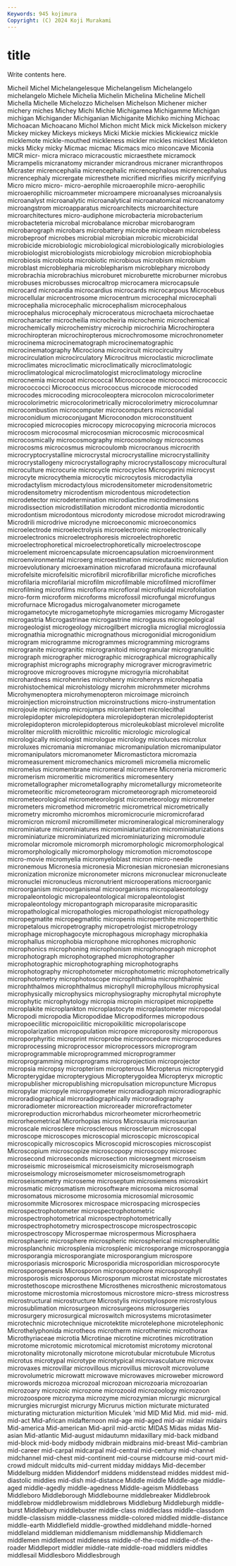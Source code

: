```yaml
---
Keywords: 945 kojimura
Copyright: (C) 2024 Koji Murakami
---
```


# title

Write contents here.



Micheil Michel Michelangelesque Michelangelism Michelangelo michelangelo Michele Michelia Michelin
Michelina Micheline Michell Michella Michelle Michelozzo Michelsen Michelson Michener micher
michery miches Michey Michi Michie Michigamea Michigamme Michigan michigan Michigander
Michiganian Michiganite Michiko miching Michoac Michoacan Michoacano Michol Michon micht
Mick mick Mickelson mickery Mickey mickey Mickeys mickeys Micki Mickie
mickies Mickiewicz mickle micklemote mickle-mouthed mickleness mickler mickles micklest Mickleton
micks Micky micky Micmac micmac Micmacs mico miconcave Miconia MICR
micr- micra micraco micracoustic micraesthete micramock Micrampelis micranatomy micrander micrandrous
micraner micranthropos Micraster micrencephalia micrencephalic micrencephalous micrencephalus micrencephaly micrergate micresthete
micrified micrifies micrify micrifying Micro micro micro- micro-aerophile microaerophile micro-aerophilic
microaerophilic microammeter microampere microanalyses microanalysis microanalyst microanalytic microanalytical microanatomical microanatomy
microangstrom microapparatus microarchitects microarchitecture microarchitectures micro-audiphone microbacteria microbacterium microbacteteria microbal
microbalance microbar microbarogram microbarograph microbars microbattery microbe microbeam microbeless microbeproof
microbes microbial microbian microbic microbicidal microbicide microbiologic microbiological microbiologically microbiologies
microbiologist microbiologists microbiology microbion microbiophobia microbiosis microbiota microbiotic microbious microbism
microbium microblast microblepharia microblepharism microblephary microbody microbrachia microbrachius microburet microburette
microburner microbus microbuses microbusses microcaltrop microcamera microcapsule microcard microcardia microcardius
microcards microcarpous Microcebus microcellular microcentrosome microcentrum microcephal microcephali microcephalia microcephalic
microcephalism microcephalous microcephalus microcephaly microceratous microchaeta microchaetae microcharacter microcheilia microcheiria
microchemic microchemical microchemically microchemistry microchip microchiria Microchiroptera microchiropteran microchiropterous microchromosome
microchronometer microcinema microcinematograph microcinematographic microcinematography Microciona microcircuit microcircuitry microcirculation microcirculatory
Microcitrus microclastic microclimate microclimates microclimatic microclimatically microclimatologic microclimatological microclimatologist microclimatology
microcline microcnemia microcoat micrococcal Micrococceae micrococci micrococcic micrococcocci Micrococcus micrococcus
microcode microcoded microcodes microcoding microcoleoptera microcolon microcolorimeter microcolorimetric microcolorimetrically microcolorimetry
microcolumnar microcombustion microcomputer microcomputers microconidial microconidium microconjugant Microconodon microconstituent microcopied
microcopies microcopy microcopying microcoria microcos microcosm microcosmal microcosmian microcosmic microcosmical
microcosmically microcosmography microcosmology microcosmos microcosms microcosmus microcoulomb microcranous microcrith microcryptocrystalline
microcrystal microcrystalline microcrystallinity microcrystallogeny microcrystallography microcrystalloscopy microcultural microculture microcurie microcycle
microcycles Microcyprini microcyst microcyte microcythemia microcytic microcytosis microdactylia microdactylism microdactylous
microdensitometer microdensitometric microdensitometry microdentism microdentous microdetection microdetector microdetermination microdiactine microdimensions
microdissection microdistillation microdont microdontia microdontic microdontism microdontous microdonty microdose microdot
microdrawing Microdrili microdrive microdyne microeconomic microeconomics microelectrode microelectrolysis microelectronic microelectronically
microelectronics microelectrophoresis microelectrophoretic microelectrophoretical microelectrophoretically microelectroscope microelement microencapsulate microencapsulation microenvironment
microenvironmental microerg microestimation microeutaxitic microevolution microevolutionary microexamination microfarad microfauna microfaunal
microfelsite microfelsitic microfibril microfibrillar microfiche microfiches microfilaria microfilarial microfilm microfilmable
microfilmed microfilmer microfilming microfilms microflora microfloral microfluidal microfoliation micro-form microform
microforms microfossil microfungal microfungus microfurnace Microgadus microgalvanometer microgamete microgametocyte microgametophyte
microgamies microgamy Microgaster microgastria Microgastrinae microgastrine microgauss microgeological microgeologist microgeology
microgilbert microglia microglial microglossia micrognathia micrognathic micrognathous microgonidial microgonidium microgram
microgramme microgrammes microgramming micrograms microgranite microgranitic microgranitoid microgranular microgranulitic micrograph
micrographer micrographic micrographical micrographically micrographist micrographs micrography micrograver microgravimetric microgroove
microgrooves microgyne microgyria microhabitat microhardness microhenries microhenry microhenrys microhepatia microhistochemical
microhistology microhm microhmmeter microhms Microhymenoptera microhymenopteron microimage microinch microinjection microinstruction
microinstructions micro-instrumentation microjoule microjump microjumps microlambert microlecithal microlepidopter microlepidoptera microlepidopteran
microlepidopterist microlepidopteron microlepidopterous microleukoblast microlevel microlite microliter microlith microlithic microlitic
micrologic micrological micrologically micrologist micrologue micrology microluces microlux microluxes micromania
micromaniac micromanipulation micromanipulator micromanipulators micromanometer Micromastictora micromazia micromeasurement micromechanics micromeli
micromelia micromelic micromelus micromembrane micromeral micromere Micromeria micromeric micromerism micromeritic
micromeritics micromesentery micrometallographer micrometallography micrometallurgy micrometeorite micrometeoritic micrometeorogram micrometeorograph micrometeoroid
micrometeorological micrometeorologist micrometeorology micrometer micrometers micromethod micrometric micrometrical micrometrically micrometry
micromho micromhos micromicrocurie micromicrofarad micromicron micromil micromillimeter micromineralogical micromineralogy microminiature
microminiatures microminiaturization microminiaturizations microminiaturize microminiaturized microminiaturizing micromodule micromolar micromole micromorph
micromorphologic micromorphological micromorphologically micromorphology micromotion micromotoscope micro-movie micromyelia micromyeloblast micron
micro-needle micronemous Micronesia micronesia Micronesian micronesian micronesians micronization micronize micronometer
microns micronuclear micronucleate micronuclei micronucleus micronutrient microoperations microorganic microorganism microorganismal
microorganisms micropalaeontology micropaleontologic micropaleontological micropaleontologist micropaleontology micropantograph microparasite microparasitic micropathological
micropathologies micropathologist micropathology micropegmatite micropegmatitic micropenis microperthite microperthitic micropetalous micropetrography
micropetrologist micropetrology microphage microphagocyte microphagous microphagy microphakia microphallus microphobia microphone
microphones microphonic microphonics microphoning microphonism microphonograph microphot microphotograph microphotographed microphotographer
microphotographic microphotographing microphotographs microphotography microphotometer microphotometric microphotometrically microphotometry microphotoscope microphthalmia
microphthalmic microphthalmos microphthalmus microphyll microphyllous microphysical microphysically microphysics microphysiography microphytal
microphyte microphytic microphytology micropia micropin micropipet micropipette microplakite microplankton microplastocyte
microplastometer micropodal Micropodi micropodia Micropodidae Micropodiformes micropodous micropoecilitic micropoicilitic micropoikilitic
micropolariscope micropolarization micropopulation micropore microporosity microporous microporphyritic microprint microprobe microprocedure
microprocedures microprocessing microprocessor microprocessors microprogram microprogrammable microprogrammed microprogrammer microprogramming microprograms
microprojection microprojector micropsia micropsy micropterism micropterous Micropterus micropterygid Micropterygidae micropterygious
Micropterygoidea Micropteryx microptic micropublisher micropublishing micropulsation micropuncture Micropus micropylar micropyle
micropyrometer microradiograph microradiographic microradiographical microradiographically microradiography microradiometer microreaction microreader microrefractometer
microreproduction microrhabdus microrheometer microrheometric microrheometrical Microrhopias micros Microsauria microsaurian microscale
microsclere microsclerous microsclerum microscopal microscope microscopes microscopial microscopic microscopical microscopically
microscopics Microscopid microscopies microscopist Microscopium microscopize microscopopy microscopy microsec microsecond
microseconds microsection microsegment microseism microseismic microseismical microseismicity microseismograph microseismology microseismometer
microseismometrograph microseismometry microseme microseptum microsiemens microskirt microsmatic microsmatism microsoftware microsoma
microsomal microsomatous microsome microsomia microsomial microsomic microsommite Microsorex microspace microspacing
microspecies microspectrophotometer microspectrophotometric microspectrophotometrical microspectrophotometrically microspectrophotometry microspectroscope microspectroscopic microspectroscopy Microspermae
microspermous Microsphaera microsphaeric microsphere microspheric microspherical microspherulitic microsplanchnic microsplenia microsplenic
microsporange microsporanggia microsporangia microsporangiate microsporangium microspore microsporiasis microsporic Microsporidia microsporidian
microsporocyte microsporogenesis Microsporon microsporophore microsporophyll microsporosis microsporous Microsporum microstat microstate
microstates microstethoscope microsthene Microsthenes microsthenic microstomatous microstome microstomia microstomous microstore
micro-stress microstress microstructural microstructure Microstylis microstylospore microstylous microsublimation microsurgeon microsurgeons
microsurgeries microsurgery microsurgical microswitch microsystems microtasimeter microtechnic microtechnique microtektite microtelephone
microtelephonic Microthelyphonida microtheos microtherm microthermic microthorax Microthyriaceae microtia Microtinae microtine
microtines microtitration microtome microtomic microtomical microtomist microtomy microtonal microtonality microtonally
microtone microtubular microtubule Microtus microtus microtypal microtype microtypical microvasculature microvax
microvaxes microvillar microvillous microvillus microvolt microvolume microvolumetric microwatt microwave microwaves
microweber microword microwords microzoa microzoal microzoan microzoaria microzoarian microzoary microzoic
microzone microzooid microzoology microzoon microzoospore microzyma microzyme microzymian micrurgic micrurgical
micrurgies micrurgist micrurgy Micrurus miction micturate micturated micturating micturation micturition
Miculek 'mid MID Mid Mid. mid mid- mid. mid-act Mid-african
midafternoon mid-age mid-aged mid-air midair midairs Mid-america Mid-american Mid-april mid-arctic
MIDAS Midas midas Mid-asian Mid-atlantic Mid-august midautumn midaxillary mid-back midband
mid-block mid-body midbody midbrain midbrains mid-breast Mid-cambrian mid-career mid-carpal midcarpal
mid-central mid-century mid-channel midchannel mid-chest mid-continent mid-course midcourse mid-court mid-crowd
midcult midcults mid-current midday middays Mid-december Middelburg midden Middendorf middens
middenstead middes middest mid-diastolic middies mid-dish mid-distance Middle middle Middle-age
middle-aged middle-agedly middle-agedness Middle-ageism Middlebass Middleboro Middleborough Middlebourne middlebreaker Middlebrook
middlebrow middlebrowism middlebrows Middleburg Middleburgh middle-burst Middlebury middlebuster middle-class middleclass
middle-classdom middle-classism middle-classness middle-colored middled middle-distance middle-earth Middlefield middle-growthed middlehand
middle-horned middleland middleman middlemanism middlemanship Middlemarch middlemen middlemost middleness middle-of-the-road
middle-of-the-roader Middleport middler middle-rate middle-road middlers middles middlesail Middlesboro Middlesbrough
